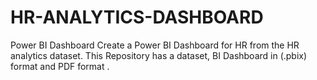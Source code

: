# HR-ANALYTICS-DASHBOARD
Power BI Dashboard
Create a Power BI Dashboard for HR from the HR analytics dataset.
This Repository has a dataset, BI Dashboard in (.pbix) format and PDF format . 
